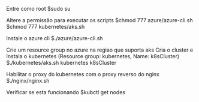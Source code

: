 
Entre como root
$sudo su

Altere a permissão para executar os scripts
$chmod 777 azure/azure-cli.sh
$chmod 777 kubernetes/aks.sh

Instale o azure cli
$./azure/azure-cli.sh

Crie um resource group no azure na regiao que suporta aks
Cria o cluster e Instala o kubernetes (Resource group: kubernetes, Name: k8sCluster)
$./kubernetes/aks.sh kubernetes k8sCluster

Habilitar o proxy do kubernetes com o proxy reverso do nginx
$./nginx/nginx.sh

Verificar se esta funcionando
$kubctl get nodes
